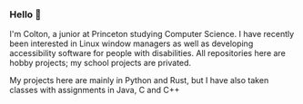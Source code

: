 ### Hello 👋

I'm Colton, a junior at Princeton studying Computer Science. I have recently been interested in Linux window managers as well as developing accessibility software for people with disabilities. 
All repositories here are hobby projects; my school projects are privated. 

My projects here are mainly in Python and Rust, but I have also taken classes with assignments in Java, C and C++


